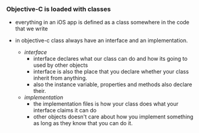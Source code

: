### Objective-C is loaded with classes 
- everything in an iOS app is defined as a class somewhere in the code that we write 

- in objective-c class always have an interface and an implementation.
	- *interface*
		- interface declares what our class can do and how its going to used by other objects 
		- interface is also the place that you declare whether your class inherit from anything.
		- also the instance variable, properties and methods also declare their.
	- *implementation*
		- the implementation files is how your class does what your interface claims it can do
		- other objects doesn't care about how you implement something as long as they know that you can do it.


``` objc

```